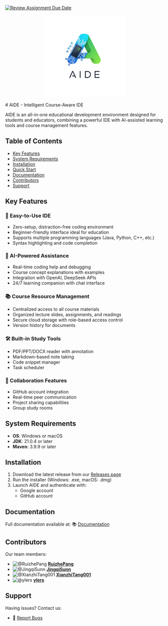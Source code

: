 [![Review Assignment Due Date](https://classroom.github.com/assets/deadline-readme-button-22041afd0340ce965d47ae6ef1cefeee28c7c493a6346c4f15d667ab976d596c.svg)](https://classroom.github.com/a/_7UQvaE8)

<p align="center">
  <img src=".\docs\picture\aide_logo.png" alt="logo" width="260"/>
</p>
# AIDE - Intelligent Course-Aware IDE



AIDE is an all-in-one educational development environment designed for students and educators, combining a powerful IDE with AI-assisted learning tools and course management features.

## Table of Contents
- [Key Features](#key-features)
- [System Requirements](#system-requirements)
- [Installation](#installation)
- [Quick Start](#quick-start)
- [Documentation](#documentation)
- [Contributors](#contributors)
- [Support](#support)



## Key Features

### 🚀 Easy-to-Use IDE
- Zero-setup, distraction-free coding environment
- Beginner-friendly interface ideal for education
- Supports multiple programming languages (Java, Python, C++, etc.)
- Syntax highlighting and code completion

### 🤖 AI-Powered Assistance
- Real-time coding help and debugging
- Course concept explanations with examples
- Integration with OpenAI, DeepSeek APIs
- 24/7 learning companion with chat interface

### 📚 Course Resource Management
- Centralized access to all course materials
- Organized lecture slides, assignments, and readings
- Secure cloud storage with role-based access control
- Version history for documents

### 🛠️ Built-in Study Tools
- PDF/PPT/DOCX reader with annotation
- Markdown-based note taking
- Code snippet manager
- Task scheduler

### 👥 Collaboration Features
- GitHub account integration
- Real-time peer communication
- Project sharing capabilities
- Group study rooms



## System Requirements
- **OS**: Windows  or macOS 
- **JDK**: 21.0.4 or later
- **Maven**: 3.9.9 or later



## Installation
1. Download the latest release from our [Releases page](https://github.com/sustech-cs304/team-project-25spring-42/releases)
2. Run the installer (Windows: .exe, macOS: .dmg)
3. Launch AIDE and authenticate with:
   - Google account
   - GitHub account



## Documentation
Full documentation available at: 
📚 [Documentation](https://sustech-cs304.github.io/team-project-25spring-42/)



## Contributors
Our team members:

- <img src="https://avatars.githubusercontent.com/u/96641098?s=64&v=4" alt="@RuizhePang" width="48" height="48" /> [**RuizhePang**](https://github.com/RuizhePang)
- <img src="https://avatars.githubusercontent.com/u/142304970?s=64&v=4" alt="@JingqiSunn" width="48" height="48" /> [**JingqiSunn**](https://github.com/JingqiSunn)
- <img src="https://avatars.githubusercontent.com/u/170170207?s=64&v=4" alt="@XianzhiTang001" width="48" height="48" /> [**XianzhiTang001**](https://github.com/XianzhiTang001)
- <img src="https://avatars.githubusercontent.com/u/144506378?s=64&v=4" alt="@ylers" width="48" height="48" /> [**ylers**](https://github.com/ylers)



## Support
Having issues? Contact us:
- 🐛 [Report Bugs](https://github.com/sustech-cs304/team-project-25spring-42/issues)


